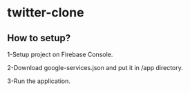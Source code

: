 # twitter-clone


## How to setup?
1-Setup project on Firebase Console.

2-Download google-services.json and put it in /app directory.

3-Run the application.
